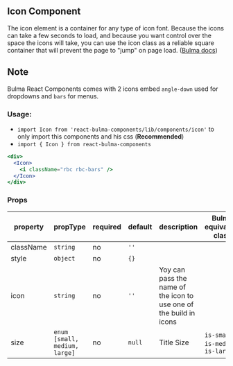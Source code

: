 ## Icon Component

The icon element is a container for any type of icon font. Because the icons can take a few seconds to load, and because you want control over the space the icons will take, you can use the icon class as a reliable square container that will prevent the page to "jump" on page load. ([Bulma docs](https://bulma.io/documentation/elements/icon/))

## Note

Bulma React Components comes with 2 icons embed `angle-down` used for dropdowns and `bars` for menus.

### Usage:

- `import Icon from 'react-bulma-components/lib/components/icon'` to only import this components and his css (**Recommended**)
- `import { Icon } from react-bulma-components`

```jsx
<div>
  <Icon>
    <i className="rbc rbc-bars" />
  </Icon>
</div>
```

### Props

|property|propType|required|default|description|Bulma equivalent class|
|--- |--- |--- |--- |--- |--- |
|className|`string`|no|`''`|||
|style|`object`|no|`{}`|||
|icon|`string`|no|`''`|Yoy can pass the name of the icon to use one of the build in icons||
|size|`enum [small, medium, large]`|no|`null`|Title Size|`is-small`, `is-medium`, `is-large`|
